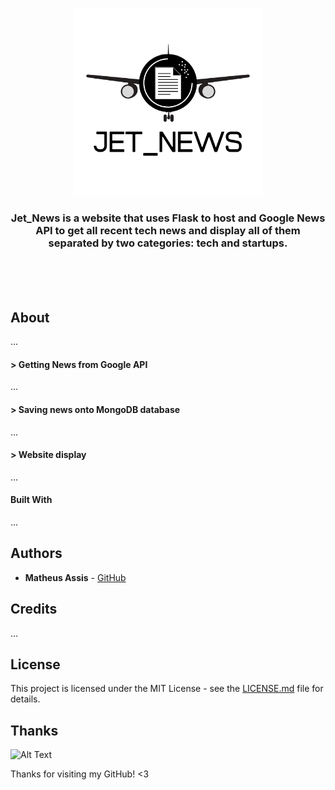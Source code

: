 <p align="center">
  <img width="300" height="300" src="/static/jet_news_logo.png">
</p>
<h3 align="center">
  Jet_News is a website that uses Flask to host and Google News API to get all recent tech news and display all of them separated by two categories: tech and startups.
</h3>
</br>
</br>
</br>

## About

...

#### > Getting News from Google API

...

#### > Saving news onto MongoDB database

...

#### > Website display

...

#### Built With

...

## Authors

* **Matheus Assis** - [GitHub](https://github.com/MatheusMAssis)

## Credits

...

## License

This project is licensed under the MIT License - see the [LICENSE.md](LICENSE.md) file for details.

## Thanks

![Alt Text](https://media.giphy.com/media/vFKqnCdLPNOKc/giphy.gif)

Thanks for visiting my GitHub! <3
